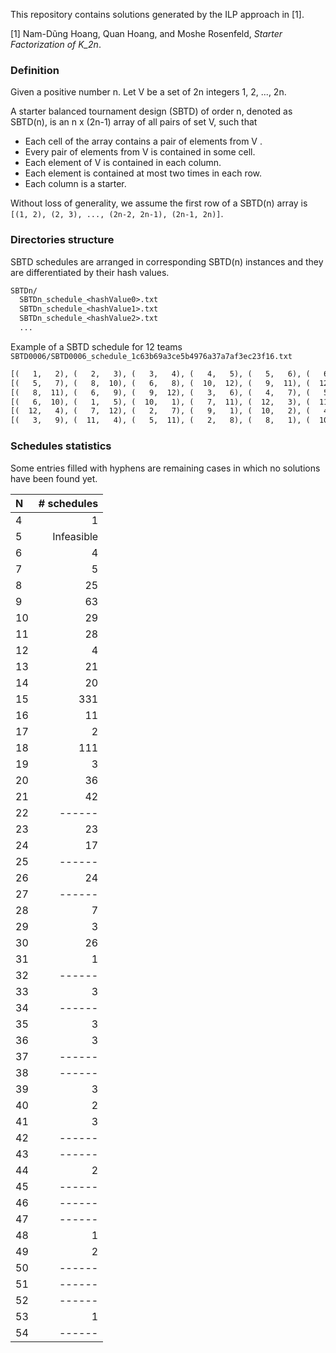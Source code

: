 This repository contains solutions generated by the ILP approach in [1].

[1] Nam-Dũng Hoang, Quan Hoang, and Moshe Rosenfeld, _Starter Factorization of K_2n_.

### Definition

Given a positive number n. Let V be a set of 2n integers 1, 2, ..., 2n.

A starter balanced tournament design (SBTD) of order n, denoted as SBTD(n), is an n x (2n-1) array of all pairs of set V, such that

- Each cell of the array contains a pair of elements from V .
- Every pair of elements from V is contained in some cell.
- Each element of V is contained in each column.
- Each element is contained at most two times in each row.
- Each column is a starter.

Without loss of generality, we assume the first row of a SBTD(n) array is `[(1, 2), (2, 3), ..., (2n-2, 2n-1), (2n-1, 2n)]`.

### Directories structure

SBTD schedules are arranged in corresponding SBTD(n) instances and they are differentiated by their hash values.

```txt
SBTDn/
  SBTDn_schedule_<hashValue0>.txt
  SBTDn_schedule_<hashValue1>.txt
  SBTDn_schedule_<hashValue2>.txt
  ...
```

Example of a SBTD schedule for 12 teams `SBTD0006/SBTD0006_schedule_1c63b69a3ce5b4976a37a7af3ec23f16.txt`

```txt
[(   1,   2), (   2,   3), (   3,   4), (   4,   5), (   5,   6), (   6,   7), (   7,   8), (   8,   9), (   9,  10), (  10,  11), (  11,  12)]
[(   5,   7), (   8,  10), (   6,   8), (  10,  12), (   9,  11), (  12,   1), (   1,   3), (   2,   4), (   4,   6), (   7,   9), (   3,   5)]
[(   8,  11), (   6,   9), (   9,  12), (   3,   6), (   4,   7), (   5,   8), (  12,   2), (  11,   1), (   2,   5), (   1,   4), (   7,  10)]
[(   6,  10), (   1,   5), (  10,   1), (   7,  11), (  12,   3), (  11,   2), (   5,   9), (   3,   7), (   8,  12), (   2,   6), (   4,   8)]
[(  12,   4), (   7,  12), (   2,   7), (   9,   1), (  10,   2), (   4,   9), (   6,  11), (   5,  10), (  11,   3), (   3,   8), (   1,   6)]
[(   3,   9), (  11,   4), (   5,  11), (   2,   8), (   8,   1), (  10,   3), (   4,  10), (   6,  12), (   1,   7), (  12,   5), (   9,   2)]
```

### Schedules statistics

Some entries filled with hyphens are remaining cases in which no solutions have been found yet.

| N  | # schedules |
|:---|------------:|
| 4  |           1 |
| 5  |  Infeasible |
| 6  |           4 |
| 7  |           5 |
| 8  |          25 |
| 9  |          63 |
| 10 |          29 |
| 11 |          28 |
| 12 |           4 |
| 13 |          21 |
| 14 |          20 |
| 15 |         331 |
| 16 |          11 |
| 17 |           2 |
| 18 |         111 |
| 19 |           3 |
| 20 |          36 |
| 21 |          42 |
| 22 |      ------ |
| 23 |          23 |
| 24 |          17 |
| 25 |      ------ |
| 26 |          24 |
| 27 |      ------ |
| 28 |           7 |
| 29 |           3 |
| 30 |          26 |
| 31 |           1 |
| 32 |      ------ |
| 33 |           3 |
| 34 |      ------ |
| 35 |           3 |
| 36 |           3 |
| 37 |      ------ |
| 38 |      ------ |
| 39 |           3 |
| 40 |           2 |
| 41 |           3 |
| 42 |      ------ |
| 43 |      ------ |
| 44 |           2 |
| 45 |      ------ |
| 46 |      ------ |
| 47 |      ------ |
| 48 |           1 |
| 49 |           2 |
| 50 |      ------ |
| 51 |      ------ |
| 52 |      ------ |
| 53 |           1 |
| 54 |      ------ |
